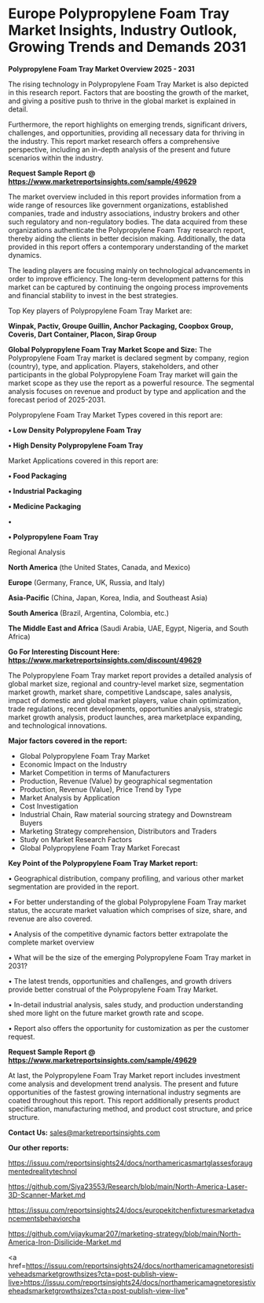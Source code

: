 # Europe Polypropylene Foam Tray Market Insights, Industry Outlook, Growing Trends and Demands 2031

<Strong> Polypropylene Foam Tray Market Overview 2025 - 2031</strong>

The rising technology in Polypropylene Foam Tray Market is also depicted in this research report. Factors that are boosting the growth of the market, and giving a positive push to thrive in the global market is explained in detail.

Furthermore, the report highlights on emerging trends, significant drivers, challenges, and opportunities, providing all necessary data for thriving in the industry. This report market research offers a comprehensive perspective, including an in-depth analysis of the present and future scenarios within the industry.

<strong>Request Sample Report @ <a href=https://www.marketreportsinsights.com/sample/49629>https://www.marketreportsinsights.com/sample/49629</a></strong>

The market overview included in this report provides information from a wide range of resources like government organizations, established companies, trade and industry associations, industry brokers and other such regulatory and non-regulatory bodies. The data acquired from these organizations authenticate the Polypropylene Foam Tray research report, thereby aiding the clients in better decision making. Additionally, the data provided in this report offers a contemporary understanding of the market dynamics.

The leading players are focusing mainly on technological advancements in order to improve efficiency. The long-term development patterns for this market can be captured by continuing the ongoing process improvements and financial stability to invest in the best strategies.

Top Key players of Polypropylene Foam Tray Market are:

<strong>Winpak, Pactiv, Groupe Guillin, Anchor Packaging, Coopbox Group, Coveris, Dart Container, Placon, Sirap Group</strong>

<strong><b>Global Polypropylene Foam Tray Market Scope and Size:</b></strong>
The Polypropylene Foam Tray market is declared segment by company, region (country), type, and application. Players, stakeholders, and other participants in the global Polypropylene Foam Tray market will gain the market scope as they use the report as a powerful resource. The segmental analysis focuses on revenue and product by type and application and the forecast period of 2025-2031.

Polypropylene Foam Tray Market Types covered in this report are:

<strong>•  Low Density Polypropylene Foam Tray

•  High Density Polypropylene Foam Tray</strong>

Market Applications covered in this report are:

<strong>•  Food Packaging

•  Industrial Packaging

•  Medicine Packaging

•  

•  Polypropylene Foam Tray</strong> 

Regional Analysis

<strong>North America</strong> (the United States, Canada, and Mexico)

<strong>Europe</strong> (Germany, France, UK, Russia, and Italy)

<strong>Asia-Pacific</strong> (China, Japan, Korea, India, and Southeast Asia)

<strong>South America</strong> (Brazil, Argentina, Colombia, etc.)

<strong>The Middle East and Africa</strong> (Saudi Arabia, UAE, Egypt, Nigeria, and South Africa)

<strong>Go For Interesting Discount Here: <a href=https://www.marketreportsinsights.com/discount/49629>https://www.marketreportsinsights.com/discount/49629</a></strong>

The Polypropylene Foam Tray market report provides a detailed analysis of global market size, regional and country-level market size, segmentation market growth, market share, competitive Landscape, sales analysis, impact of domestic and global market players, value chain optimization, trade regulations, recent developments, opportunities analysis, strategic market growth analysis, product launches, area marketplace expanding, and technological innovations.

<strong><b>Major factors covered in the report:</b></strong>
<ul>
  <li>Global Polypropylene Foam Tray Market </li>
  <li>Economic Impact on the Industry</li>
  <li>Market Competition in terms of Manufacturers</li>
  <li>Production, Revenue (Value) by geographical segmentation</li>
  <li>Production, Revenue (Value), Price Trend by Type</li>
  <li>Market Analysis by Application</li>
  <li>Cost Investigation</li>
  <li>Industrial Chain, Raw material sourcing strategy and Downstream Buyers</li>
  <li>Marketing Strategy comprehension, Distributors and Traders</li>
  <li>Study on Market Research Factors</li>
  <li>Global Polypropylene Foam Tray Market Forecast</li>
</ul>

<strong><b>Key Point of the Polypropylene Foam Tray Market report:</b></strong>

• Geographical distribution, company profiling, and various other market segmentation are provided in the report.

• For better understanding of the global Polypropylene Foam Tray market status, the accurate market valuation which comprises of size, share, and revenue are also covered.

• Analysis of the competitive dynamic factors better extrapolate the complete market overview

• What will be the size of the emerging Polypropylene Foam Tray market in 2031?

• The latest trends, opportunities and challenges, and growth drivers provide better construal of the Polypropylene Foam Tray Market.

• In-detail industrial analysis, sales study, and production understanding shed more light on the future market growth rate and scope.

• Report also offers the opportunity for customization as per the customer request.

<strong>Request Sample Report @ <a href=https://www.marketreportsinsights.com/sample/49629>https://www.marketreportsinsights.com/sample/49629</a></strong>

At last, the Polypropylene Foam Tray Market report includes investment come analysis and development trend analysis. The present and future opportunities of the fastest growing international industry segments are coated throughout this report. This report additionally presents product specification, manufacturing method, and product cost structure, and price structure.

<strong>Contact Us:</strong>
sales@marketreportsinsights.com

<strong>Our other reports:</strong>

<a href=https://issuu.com/reportsinsights24/docs/northamericasmartglassesforaugmentedrealitytechnol>https://issuu.com/reportsinsights24/docs/northamericasmartglassesforaugmentedrealitytechnol</a>

<a href=https://github.com/Siya23553/Research/blob/main/North-America-Laser-3D-Scanner-Market.md>https://github.com/Siya23553/Research/blob/main/North-America-Laser-3D-Scanner-Market.md</a>

<a href=https://issuu.com/reportsinsights24/docs/europekitchenfixturesmarketadvancementsbehaviorcha>https://issuu.com/reportsinsights24/docs/europekitchenfixturesmarketadvancementsbehaviorcha</a>

<a href=https://github.com/vijaykumar207/marketing-strategy/blob/main/North-America-Iron-Disilicide-Market.md>https://github.com/vijaykumar207/marketing-strategy/blob/main/North-America-Iron-Disilicide-Market.md</a>

<a href=https://issuu.com/reportsinsights24/docs/northamericamagnetoresistiveheadsmarketgrowthsizes?cta=post-publish-view-live>https://issuu.com/reportsinsights24/docs/northamericamagnetoresistiveheadsmarketgrowthsizes?cta=post-publish-view-live</a>"
